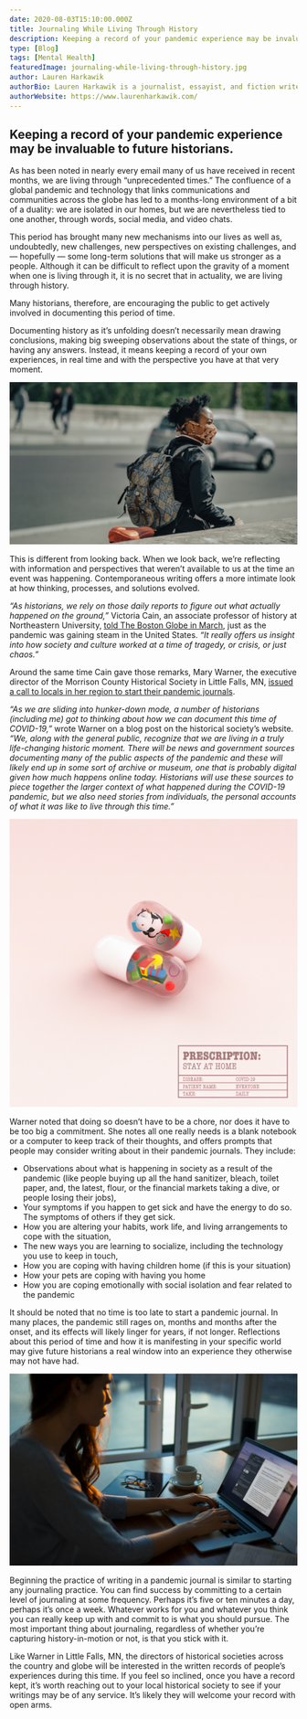 ```yaml
---
date: 2020-08-03T15:10:00.000Z
title: Journaling While Living Through History 
description: Keeping a record of your pandemic experience may be invaluable to future historians. 
type: [Blog]
tags: [Mental Health]
featuredImage: journaling-while-living-through-history.jpg
author: Lauren Harkawik
authorBio: Lauren Harkawik is a journalist, essayist, and fiction writer based in Vermont. You can read her writing on her website.
authorWebsite: https://www.laurenharkawik.com/
---
```


## Keeping a record of your pandemic experience may be invaluable to future historians.

As has been noted in nearly every email many of us have received in recent months, we are living through “unprecedented times.” The confluence of a global pandemic and technology that links communications and communities across the globe has led to a months-long environment of a bit of a duality: we are isolated in our homes, but we are nevertheless tied to one another, through words, social media, and video chats.

This period has brought many new mechanisms into our lives as well as, undoubtedly, new challenges, new perspectives on existing challenges, and — hopefully — some long-term solutions that will make us stronger as a people. Although it can be difficult to reflect upon the gravity of a moment when one is living through it, it is no secret that in actuality, we are living through history.

Many historians, therefore, are encouraging the public to get actively involved in documenting this period of time.

Documenting history as it’s unfolding doesn’t necessarily mean drawing conclusions, making big sweeping observations about the state of things, or having any answers. Instead, it means keeping a record of your own experiences, in real time and with the perspective you have at that very moment.

![Lady on a bike wearing a mask taking the time to observe her surroundings. Thanks to Thomas de LUZE for sharing their work on Unsplash.](./journaling-while-living-through-history-2.jpg)

This is different from looking back. When we look back, we’re reflecting with information and perspectives that weren’t available to us at the time an event was happening. Contemporaneous writing offers a more intimate look at how thinking, processes, and solutions evolved.

*“As historians, we rely on those daily reports to figure out what actually happened on the ground,”* Victoria Cain, an associate professor of history at Northeastern University, [told The Boston Globe in March](https://www.bostonglobe.com/2020/03/22/metro/journaling-during-pandemic-yourself-historians/), just as the pandemic was gaining steam in the United States. *“It really offers us insight into how society and culture worked at a time of tragedy, or crisis, or just chaos.”*

Around the same time Cain gave those remarks, Mary Warner, the executive director of the Morrison County Historical Society in Little Falls, MN, [issued a call to locals in her region to start their pandemic journals](https://morrisoncountyhistory.org/?p=7948).

*“As we are sliding into hunker-down mode, a number of historians (including me) got to thinking about how we can document this time of COVID-19,”* wrote Warner on a blog post on the historical society’s website. *“We, along with the general public, recognize that we are living in a truly life-changing historic moment. There will be news and government sources documenting many of the public aspects of the pandemic and these will likely end up in some sort of archive or museum, one that is probably digital given how much happens online today. Historians will use these sources to piece together the larger context of what happened during the COVID-19 pandemic, but we also need stories from individuals, the personal accounts of what it was like to live through this time.”*

![Follow Your Prescription - Pillows - Social Post. A reminder for everyone during this strange time. Until there’s a vaccine, staying home is the best thing we can do. Image created by Nick van Wagenberg. Submitted for United Nations Global Call Out To Creatives - help stop the spread of COVID-19.](./journaling-while-living-through-history-3.jpg)

Warner noted that doing so doesn’t have to be a chore, nor does it have to be too big a commitment. She notes all one really needs is a blank notebook or a computer to keep track of their thoughts, and offers prompts that people may consider writing about in their pandemic journals. They include:

- Observations about what is happening in society as a result of the pandemic (like people buying up all the hand sanitizer, bleach, toilet paper, and, the latest, flour, or the financial markets taking a dive, or people losing their jobs),
- Your symptoms if you happen to get sick and have the energy to do so. The symptoms of others if they get sick.
- How you are altering your habits, work life, and living arrangements to cope with the situation,
- The new ways you are learning to socialize, including the technology you use to keep in touch,
- How you are coping with having children home (if this is your situation)
- How your pets are coping with having you home
- How you are coping emotionally with social isolation and fear related to the pandemic

It should be noted that no time is too late to start a pandemic journal. In many places, the pandemic still rages on, months and months after the onset, and its effects will likely linger for years, if not longer. Reflections about this period of time and how it is manifesting in your specific world may give future historians a real window into an experience they otherwise may not have had.

![Person using Diarly on a computer at home](./journaling-while-living-through-history-4.jpg)

Beginning the practice of writing in a pandemic journal is similar to starting any journaling practice. You can find success by committing to a certain level of journaling at some frequency. Perhaps it’s five or ten minutes a day, perhaps it’s once a week. Whatever works for you and whatever you think you can really keep up with and commit to is what you should pursue. The most important thing about journaling, regardless of whether you’re capturing history-in-motion or not, is that you stick with it.

Like Warner in Little Falls, MN, the directors of historical societies across the country and globe will be interested in the written records of people’s experiences during this time. If you feel so inclined, once you have a record kept, it’s worth reaching out to your local historical society to see if your writings may be of any service. It’s likely they will welcome your record with open arms.
